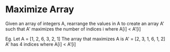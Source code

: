 # Maximize Array
Given an array of integers A, rearrange the values in A to create an array A' such that A' maximizes the number of indices i where A[i] < A'[i]

Eg. Let A = [1, 2, 6, 3, 2, 1]
The array that maximizes A is A' = [2, 3, 1, 6, 1, 2]
A' has 4 indices where A[i] < A'[i]
